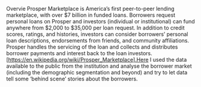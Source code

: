 Overvie
Prosper Marketplace is America’s first peer-to-peer lending marketplace, with over $7 billion in funded loans. Borrowers request personal loans on Prosper and investors (individual or institutional) can fund anywhere from $2,000 to $35,000 per loan request. In addition to credit scores, ratings, and histories, investors can consider borrowers’ personal loan descriptions, endorsements from friends, and community affiliations. Prosper handles the servicing of the loan and collects and distributes borrower payments and interest back to the loan investors.[https://en.wikipedia.org/wiki/Prosper_Marketplace].Here I used the data available to the public from the institution and analyse the borrower market (including the demographic segmentation and beyond) and try to let data tell some ‘behind scene’ stories about the borrowers.
